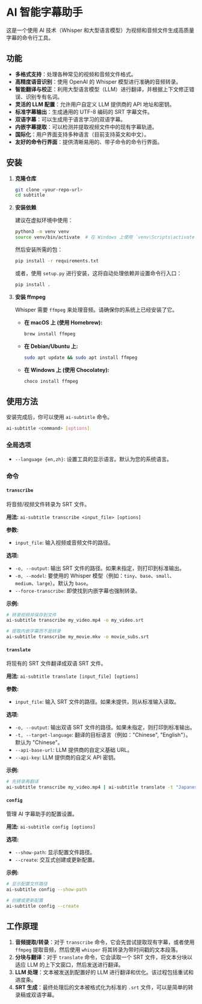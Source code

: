 # AI 智能字幕助手

这是一个使用 AI 技术（Whisper 和大型语言模型）为视频和音频文件生成高质量字幕的命令行工具。

## 功能

*   **多格式支持**：处理各种常见的视频和音频文件格式。
*   **高精度语音识别**：使用 OpenAI 的 Whisper 模型进行准确的音频转录。
*   **智能翻译与校正**：利用大型语言模型（LLM）进行翻译，并根据上下文修正错误、识别专有名词。
*   **灵活的 LLM 配置**：允许用户自定义 LLM 提供商的 API 地址和密钥。
*   **标准字幕输出**：生成通用的 UTF-8 编码的 SRT 字幕文件。
*   **双语字幕**：可以生成用于语言学习的双语字幕。
*   **内嵌字幕提取**：可以检测并提取视频文件中的现有字幕轨道。
*   **国际化**：用户界面支持多种语言（目前支持英文和中文）。
*   **友好的命令行界面**：提供清晰易用的、带子命令的命令行界面。

## 安装

1.  **克隆仓库**

    ```bash
    git clone <your-repo-url>
    cd subtitle
    ```

2.  **安装依赖**

    建议在虚拟环境中使用：

    ```bash
    python3 -m venv venv
    source venv/bin/activate  # 在 Windows 上使用 `venv\Scripts\activate`
    ```

    然后安装所需的包：

    ```bash
    pip install -r requirements.txt
    ```
    
    或者，使用 `setup.py` 进行安装，这将自动处理依赖并设置命令行入口：
    
    ```bash
    pip install .
    ```

3.  **安装 ffmpeg**

    Whisper 需要 `ffmpeg` 来处理音频。请确保你的系统上已经安装了它。

    *   **在 macOS 上 (使用 Homebrew):**
        ```bash
        brew install ffmpeg
        ```
    *   **在 Debian/Ubuntu 上:**
        ```bash
        sudo apt update && sudo apt install ffmpeg
        ```
    *   **在 Windows 上 (使用 Chocolatey):**
        ```bash
        choco install ffmpeg
        ```

## 使用方法

安装完成后，你可以使用 `ai-subtitle` 命令。

```bash
ai-subtitle <command> [options]
```

### 全局选项
*   `--language {en,zh}`: 设置工具的显示语言。默认为您的系统语言。

### 命令

#### `transcribe`
将音频/视频文件转录为 SRT 文件。

**用法:**
`ai-subtitle transcribe <input_file> [options]`

**参数:**
*   `input_file`: 输入视频或音频文件的路径。

**选项:**
*   `-o, --output`: 输出 SRT 文件的路径。如果未指定，则打印到标准输出。
*   `-m, --model`: 要使用的 Whisper 模型（例如：`tiny`、`base`、`small`、`medium`、`large`）。默认为 `base`。
*   `--force-transcribe`: 即使找到内嵌字幕也强制转录。

**示例:**
```bash
# 转录视频并保存到文件
ai-subtitle transcribe my_video.mp4 -o my_video.srt

# 提取内嵌字幕而不是转录
ai-subtitle transcribe my_movie.mkv -o movie_subs.srt
```

#### `translate`
将现有的 SRT 文件翻译成双语 SRT 文件。

**用法:**
`ai-subtitle translate [input_file] [options]`

**参数:**
*   `input_file`: 输入 SRT 文件的路径。如果未提供，则从标准输入读取。

**选项:**
*   `-o, --output`: 输出双语 SRT 文件的路径。如果未指定，则打印到标准输出。
*   `-t, --target-language`: 翻译的目标语言（例如："Chinese", "English"）。默认为 "Chinese"。
*   `--api-base-url`: LLM 提供商的自定义基础 URL。
*   `--api-key`: LLM 提供商的自定义 API 密钥。

**示例:**
```bash
# 先转录再翻译
ai-subtitle transcribe my_video.mp4 | ai-subtitle translate -t "Japanese" -o bilingual.srt
```

#### `config`
管理 AI 字幕助手的配置设置。

**用法:**
`ai-subtitle config [options]`

**选项:**
*   `--show-path`: 显示配置文件路径。
*   `--create`: 交互式创建或更新配置。

**示例:**
```bash
# 显示配置文件路径
ai-subtitle config --show-path

# 创建或更新配置
ai-subtitle config --create
```

## 工作原理

1.  **音频提取/转录**：对于 `transcribe` 命令，它会先尝试提取现有字幕，或者使用 `ffmpeg` 提取音频，然后使用 `whisper` 将其转录为带时间戳的文本段落。
2.  **分块与翻译**：对于 `translate` 命令，它会读取一个 SRT 文件，将文本分块以适应 LLM 的上下文窗口，然后发送进行翻译。
3.  **LLM 处理**：文本被发送到配置好的 LLM 进行翻译和优化。该过程包括重试和进度条。
4.  **SRT 生成**：最终处理后的文本被格式化为标准的 `.srt` 文件，可以是简单的转录稿或双语字幕。
